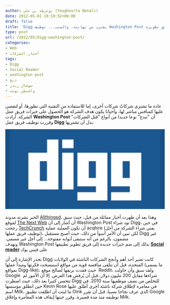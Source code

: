 ```yaml
---
author: يوغرطة بن علي (Youghourta Benali)
date: 2012-05-01 19:19:52+00:00
draft: false
title: 'Digg يقترب من نهايته، والسبب... توظيف Washington Post لفريق تطويره  '
type: post
url: /2012/05/digg-washington-post/
categories:
- Web
- أخبار الشركات
tags:
- Digg
- Social Reader
- washington post
- ديج
- سوشال ريدر
- واشنطن بوست
---
```


عادة ما تشتري شركاتٌ شركات أخرى، إما للاستفادة من التقنية التي تطورها، أو لتقضي عليها كمنافس مباشر لها، وأحيانا يكون هدف الشركة هو الحصول على خبرات فريق عمل الشركة. أرادت **Washington Post** أن "تبدع" نوعا جديدا من أنواع "قتل الشركات" وقررت توظيف فريق عمل **Digg** بدل أن تشتريها.




[![](digg-logo.jpg)
](digg-logo.jpg)




الخبر نشرته مدونة [Allthingsd](http://allthingsd.com/20120430/diggs-tech-team-heads-for-the-washington-post-and-digg-looks-for-a-lifeline/)، وهذا بعد أن ظهرت أخبار مماثلة من قبل، حيث سبق لموقع [The Next Web](http://thenextweb.com/insider/2012/05/01/rumor-digg-to-be-acquired-by-the-washington-post/) أن أشار إلى أن Washington Post تود شراء Digg، في حين رجحت [TechCrunch](http://techcrunch.com/2012/04/30/washington-post-acqhires-digg/) أن تكون العملية عملية acqhire (يعني شراء الشركة من أجل توظيف فريق عملها)، لكن تبين أن الأمر أسوأ من ذلك، حيث أصبح مستقبل Digg غير مضمون، بالرغم من أنه ستبقى أبوابه مفتوحة... إلى أجل غير مسمى. وتهدف Washington Post بذلك إلى ضم خبرات جديدة إلى فريق تطوير تطبيقها **[Social reader](http://www.washingtonpost.com/social-reader/faq)** على فيس بوك




تجدر الإشارة إلى أن Digg كانت تعتبر أحد أهم وأنجح الشركات الناشئة في الولايات المتحدة، قبل أن تتلقى منافسة قوية من مواقع استنسخت فكرتها ومبدأ عملها (ما يسمى بمواقع Digg-like)، حيث فقدت بريقها لصالح موقع  Reddit، ولقد سبق وأن حاولت Google  شراءها مقابل 200 مليون دولار، قبل أن يُرفض هذا العرض. إلا أن الأمور لم تتحسن كثيرا بعد ذلك، حيث اضطرت Digg للتخلص من نصف موظفيها سنة 2010. في حين انطلق مؤسسها Kevin Rose في مغامرة لإطلاق شركة ناشئة أخرى أطلق عليها اسم Milk، ما لبثت أن اطلقت تطبيق Oink الذي عرف نجاحا نسبيا، قبل أن تقرر Google توظيفه منذ مدة قصيرة، وقرر حينها إيقاف هذه المغامرة وإغلاق Milk.
